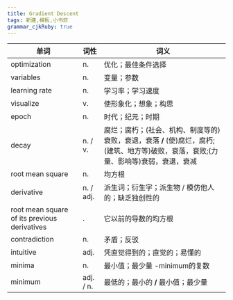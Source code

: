 ```yaml
---
title: Gradient Descent
tags: 新建,模板,小书匠
grammar_cjkRuby: true
---
```


| 单词 | 词性 | 词义  |
| ---------- | --- | --- |
| optimization | n.  | 优化；最佳条件选择 |
| variables | n.  | 变量；参数 |
| learning rate | n.  | 学习率；学习速度 |
| visualize | v.  | 使形象化；想象；构思 |
| epoch | n.  | 时代；纪元；时期 |
| decay | n. / v.  | 腐烂；腐朽；(社会、机构、制度等的)衰败，衰退，衰落 **/** (使)腐烂，腐朽;(建筑、地方等)破败，衰落，衰败;(力量、影响等)衰弱，衰退，衰减  |
| root mean square | n.  | 均方根 |
| derivative | n. / adj.  | 派生词；衍生字；派生物 / 模仿他人的；缺乏独创性的 |
| root mean square of its previous derivatives | .  | 它以前的导数的均方根 |
| contradiction | n.  | 矛盾；反驳 |
| intuitive | adj.  | 凭直觉得到的；直觉的；易懂的 |
| minima | n.  | 最小值；最少量 -minimum的复数 |
| minimum | adj. / n.  | 最低的；最小的 **/** 最小值；最少量 |